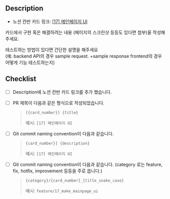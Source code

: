 ## Description
- 노션 칸반 카드 링크: [[17] 메인페이지 UI](https://www.notion.so/vanillacoding/584dc250d5894010b4dc0868e5e86f97?v=4e45c90442394181b72f47168ec270b7&p=7a44b4ab93a24b08a9f99cb2ab9252a4)

카드에서 구현 혹은 해결하려는 내용 (페이지의 스크린샷 등등도 있다면 첨부)울 작성해주세요.  
  
테스트하는 방법이 있다면 간단한 설명을 해주세요  
(예: backend API의 경우 sample request. +sample response
      frontend의 경우 어떻게 기능 테스트하는지)

## Checklist
- [ ] Description에 노션 칸반 카드 링크를 추가 했습니다. 

- [ ] PR 제목이 다음과 같은 형식으로 작성되었습니다.
  > `[{card_number}] {title}`
  > 
  > 예시: `[17] 메인페이지 UI`

- [ ] Git commit naming convention이 다음과 같습니다.
  > `{card_number}] {description}`
  > 
  > 예시: `[17] 메인페이지 UI`

- [ ] Git commit naming convention이 다음과 같습니다. (category 로는 feature, fix, hotfix, improvement 등등을 주로 씁니다.)
  > `{category}/{card_number}_{title_snake_case}`
  > 
  > 예시: `feature/17_make_mainpage_ui`
